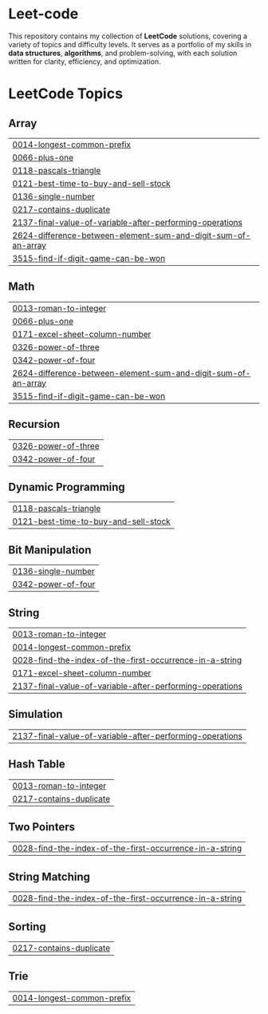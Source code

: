 # Leet-code

This repository contains my collection of **LeetCode** solutions, covering a variety of topics and difficulty levels.
It serves as a portfolio of my skills in **data structures**, **algorithms**, and problem-solving, with each solution written for clarity, efficiency, and optimization.



<!---LeetCode Topics Start-->
# LeetCode Topics
## Array
|  |
| ------- |
| [0014-longest-common-prefix](https://github.com/Adinathmk/Leet-code/tree/master/0014-longest-common-prefix) |
| [0066-plus-one](https://github.com/Adinathmk/Leet-code/tree/master/0066-plus-one) |
| [0118-pascals-triangle](https://github.com/Adinathmk/Leet-code/tree/master/0118-pascals-triangle) |
| [0121-best-time-to-buy-and-sell-stock](https://github.com/Adinathmk/Leet-code/tree/master/0121-best-time-to-buy-and-sell-stock) |
| [0136-single-number](https://github.com/Adinathmk/Leet-code/tree/master/0136-single-number) |
| [0217-contains-duplicate](https://github.com/Adinathmk/Leet-code/tree/master/0217-contains-duplicate) |
| [2137-final-value-of-variable-after-performing-operations](https://github.com/Adinathmk/Leet-code/tree/master/2137-final-value-of-variable-after-performing-operations) |
| [2624-difference-between-element-sum-and-digit-sum-of-an-array](https://github.com/Adinathmk/Leet-code/tree/master/2624-difference-between-element-sum-and-digit-sum-of-an-array) |
| [3515-find-if-digit-game-can-be-won](https://github.com/Adinathmk/Leet-code/tree/master/3515-find-if-digit-game-can-be-won) |
## Math
|  |
| ------- |
| [0013-roman-to-integer](https://github.com/Adinathmk/Leet-code/tree/master/0013-roman-to-integer) |
| [0066-plus-one](https://github.com/Adinathmk/Leet-code/tree/master/0066-plus-one) |
| [0171-excel-sheet-column-number](https://github.com/Adinathmk/Leet-code/tree/master/0171-excel-sheet-column-number) |
| [0326-power-of-three](https://github.com/Adinathmk/Leet-code/tree/master/0326-power-of-three) |
| [0342-power-of-four](https://github.com/Adinathmk/Leet-code/tree/master/0342-power-of-four) |
| [2624-difference-between-element-sum-and-digit-sum-of-an-array](https://github.com/Adinathmk/Leet-code/tree/master/2624-difference-between-element-sum-and-digit-sum-of-an-array) |
| [3515-find-if-digit-game-can-be-won](https://github.com/Adinathmk/Leet-code/tree/master/3515-find-if-digit-game-can-be-won) |
## Recursion
|  |
| ------- |
| [0326-power-of-three](https://github.com/Adinathmk/Leet-code/tree/master/0326-power-of-three) |
| [0342-power-of-four](https://github.com/Adinathmk/Leet-code/tree/master/0342-power-of-four) |
## Dynamic Programming
|  |
| ------- |
| [0118-pascals-triangle](https://github.com/Adinathmk/Leet-code/tree/master/0118-pascals-triangle) |
| [0121-best-time-to-buy-and-sell-stock](https://github.com/Adinathmk/Leet-code/tree/master/0121-best-time-to-buy-and-sell-stock) |
## Bit Manipulation
|  |
| ------- |
| [0136-single-number](https://github.com/Adinathmk/Leet-code/tree/master/0136-single-number) |
| [0342-power-of-four](https://github.com/Adinathmk/Leet-code/tree/master/0342-power-of-four) |
## String
|  |
| ------- |
| [0013-roman-to-integer](https://github.com/Adinathmk/Leet-code/tree/master/0013-roman-to-integer) |
| [0014-longest-common-prefix](https://github.com/Adinathmk/Leet-code/tree/master/0014-longest-common-prefix) |
| [0028-find-the-index-of-the-first-occurrence-in-a-string](https://github.com/Adinathmk/Leet-code/tree/master/0028-find-the-index-of-the-first-occurrence-in-a-string) |
| [0171-excel-sheet-column-number](https://github.com/Adinathmk/Leet-code/tree/master/0171-excel-sheet-column-number) |
| [2137-final-value-of-variable-after-performing-operations](https://github.com/Adinathmk/Leet-code/tree/master/2137-final-value-of-variable-after-performing-operations) |
## Simulation
|  |
| ------- |
| [2137-final-value-of-variable-after-performing-operations](https://github.com/Adinathmk/Leet-code/tree/master/2137-final-value-of-variable-after-performing-operations) |
## Hash Table
|  |
| ------- |
| [0013-roman-to-integer](https://github.com/Adinathmk/Leet-code/tree/master/0013-roman-to-integer) |
| [0217-contains-duplicate](https://github.com/Adinathmk/Leet-code/tree/master/0217-contains-duplicate) |
## Two Pointers
|  |
| ------- |
| [0028-find-the-index-of-the-first-occurrence-in-a-string](https://github.com/Adinathmk/Leet-code/tree/master/0028-find-the-index-of-the-first-occurrence-in-a-string) |
## String Matching
|  |
| ------- |
| [0028-find-the-index-of-the-first-occurrence-in-a-string](https://github.com/Adinathmk/Leet-code/tree/master/0028-find-the-index-of-the-first-occurrence-in-a-string) |
## Sorting
|  |
| ------- |
| [0217-contains-duplicate](https://github.com/Adinathmk/Leet-code/tree/master/0217-contains-duplicate) |
## Trie
|  |
| ------- |
| [0014-longest-common-prefix](https://github.com/Adinathmk/Leet-code/tree/master/0014-longest-common-prefix) |
<!---LeetCode Topics End-->